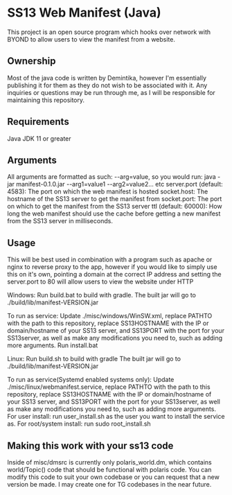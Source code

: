 # SS13 Web Manifest (Java)
This project is an open source program which hooks over network with BYOND to allow users to view the manifest from a website.
## Ownership
Most of the java code is written by Demintika, however I'm essentially publishing it for them as they do not wish to be associated with it. Any inquiries or questions may be run through me, as I will be responsible for maintaining this repository.
## Requirements
Java JDK 11 or greater
## Arguments
All arguments are formatted as such: --arg=value, so you would run: java -jar manifest-0.1.0.jar --arg1=value1 --arg2=value2... etc
server.port (default: 4583): The port on which the web manifest is hosted
socket.host: The hostname of the SS13 server to get the manifest from
socket.port: The port on which to get the manifest from the SS13 server
ttl (default: 60000): How long the web manifest should use the cache before getting a new manifest from the SS13 server in milliseconds.
## Usage
This will be best used in combination with a program such as apache or nginx to reverse proxy to the app, however if you would like to simply use this on it's own, pointing a domain at the correct IP address and setting the server.port to 80 will allow users to view the website under HTTP

Windows:
Run build.bat to build with gradle.
The built jar will go to ./build/lib/manifest-VERSION.jar

To run as service:
Update ./misc/windows/WinSW.xml, replace PATHTO with the path to this repository, replace SS13HOSTNAME with the IP or domain/hostname of your SS13 server, and SS13PORT with the port for your SS13server, as well as make any modifications you need to, such as adding more arguments.
Run install.bat

Linux:
Run build.sh to build with gradle
The built jar will go to ./build/lib/manifest-VERSION.jar

To run as service(Systemd enabled systems only):
Update ./misc/linux/webmanifest.service, replace PATHTO with the path to this repository, replace SS13HOSTNAME with the IP or domain/hostname of your SS13 server, and SS13PORT with the port for your SS13server, as well as make any modifications you need to, such as adding more arguments.
For user install: run user_install.sh as the user you want to install the service as.
For root/system install: run sudo root_install.sh

## Making this work with your ss13 code
Inside of misc/dmsrc is currently only polaris_world.dm, which contains world/Topic() code that should be functional with polaris code. You can modify this code to suit your own codebase or you can request that a new version be made. I may create one for TG codebases in the near future.